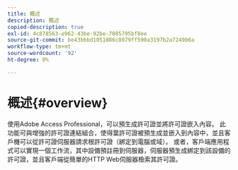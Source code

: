 ```yaml
---
title: 概述
description: 概述
copied-description: true
exl-id: 4c878563-e962-43be-92be-7085795bf8ee
source-git-commit: be43bbbd1051886c8979ff590a3197b2a7249b6a
workflow-type: tm+mt
source-wordcount: '92'
ht-degree: 0%

---
```


# 概述{#overview}

使用Adobe Access Professional，可以預生成許可證並將許可證嵌入內容。 此功能可與增強的許可證連結組合，使得葉許可證被預生成並嵌入到內容中，並且客戶機可以從許可證伺服器請求根許可證（綁定到電腦或域）。 或者，客戶端應用程式可以實現一個工作流，其中設備預註冊到伺服器，伺服器預生成綁定到該設備的許可證，並且客戶端從簡單的HTTP Web伺服器檢索其許可證。
